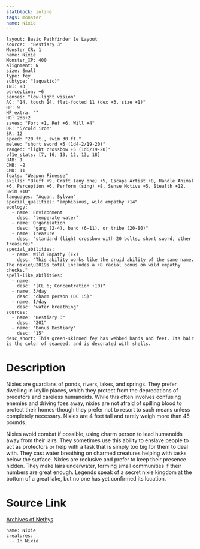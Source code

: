 ```yaml
---
statblock: inline
tags: monster
name: Nixie
---
```

```statblock
layout: Basic Pathfinder 1e Layout
source:  "Bestiary 3"
Monster_CR: 1
name: Nixie
Monster_XP: 400
alignment: N
size: Small
type: fey
subtype: "(aquatic)"
INI: +3
perception: +6
senses: "low-light vision"
AC: "14, touch 14, flat-footed 11 (dex +3, size +1)"
HP: 9
HP_extra: ""
HD: 2d6+2
saves: "Fort +1, Ref +6, Will +4"
DR: "5/cold iron"
SR: 12
speed: "20 ft., swim 30 ft."
melee: "short sword +5 (1d4-2/19-20)"
ranged: "light crossbow +5 (1d6/19-20)"
pf1e_stats: [7, 16, 13, 12, 13, 18]
BAB: 1
CMB: -2
CMD: 11
feats: "Weapon Finesse"
skills: "Bluff +9, Craft (any one) +5, Escape Artist +8, Handle Animal +6, Perception +6, Perform (sing) +8, Sense Motive +5, Stealth +12, Swim +10"
languages: "Aquan, Sylvan"
special_qualities: "amphibious, wild empathy +14"
ecology:
  - name: Environment
    desc: "temperate water"
  - name: Organisation
    desc: "gang (2-4), band (6-11), or tribe (20-80)"
  - name: Treasure
    desc: "standard (light crossbow with 20 bolts, short sword, other treasure)"
special_abilities:
  - name: Wild Empathy (Ex)
    desc: "This ability works like the druid ability of the same name. The nixie\u2019s total includes a +8 racial bonus on wild empathy checks."
spell-like_abilities:
  - name:
    desc: "(CL 6; Concentration +10)"
  - name: 3/day
    desc: "charm person (DC 15)"
  - name: 1/day
    desc: "water breathing"
sources:
  - name: "Bestiary 3"
    desc: "201"
  - name: "Bonus Bestiary"
    desc: "15"
desc_short: This green-skinned fey has webbed hands and feet. Its hair is the color of seaweed, and is decorated with shells.
```
# Description
Nixies are guardians of ponds, rivers, lakes, and springs. They prefer dwelling in idyllic places, which they protect from the depredations of predators and careless humanoids. While this often involves confusing enemies and driving foes away, nixies are not afraid of spilling blood to protect their homes-though they prefer not to resort to such means unless completely necessary. Nixies are 4 feet tall and rarely weigh more than 45 pounds.

Nixies avoid combat if possible, using charm person to lead humanoids away from their lairs. They sometimes use this ability to enslave people to act as protectors or help with a task that is simply too big for them to deal with. They cast water breathing on charmed creatures helping with tasks below the surface. Nixies are reclusive and prefer to keep their presence hidden. They make lairs underwater, forming small communities if their numbers are great enough. Legends speak of a secret nixie kingdom at the bottom of a great lake, but no one has yet confirmed its location.
# Source Link
[Archives of Nethys](https://aonprd.com/MonsterDisplay.aspx?ItemName=Nixie)
```encounter-table
name: Nixie
creatures:
  - 1: Nixie
```
